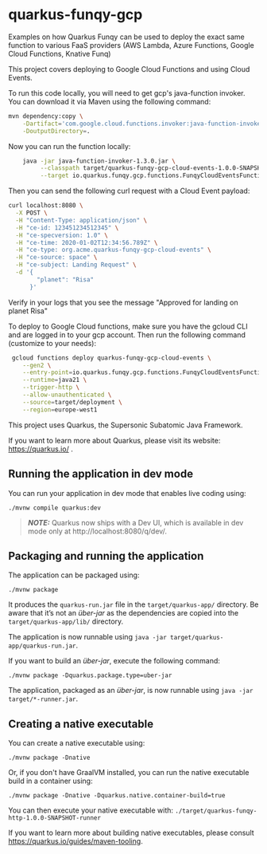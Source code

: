 # quarkus-funqy-gcp

Examples on how Quarkus Funqy can be used to deploy the exact same function to various FaaS providers (AWS Lambda, Azure Functions, Google Cloud Functions, Knative Funq)

This project covers deploying to Google Cloud Functions and using Cloud Events.

To run this code locally, you will need to get gcp's java-function invoker. You can download it via Maven using the following command:

```bash
mvn dependency:copy \
    -Dartifact='com.google.cloud.functions.invoker:java-function-invoker:1.3.0' \
    -DoutputDirectory=.
```

Now you can run the function locally:

```bash
    java -jar java-function-invoker-1.3.0.jar \
         --classpath target/quarkus-funqy-gcp-cloud-events-1.0.0-SNAPSHOT-runner.jar \
         --target io.quarkus.funqy.gcp.functions.FunqyCloudEventsFunction
```

Then you can send the following curl request with a Cloud Event payload:

```bash
curl localhost:8080 \
  -X POST \
  -H "Content-Type: application/json" \
  -H "ce-id: 123451234512345" \
  -H "ce-specversion: 1.0" \
  -H "ce-time: 2020-01-02T12:34:56.789Z" \
  -H "ce-type: org.acme.quarkus-funqy-gcp-cloud-events" \
  -H "ce-source: space" \
  -H "ce-subject: Landing Request" \
  -d '{
        "planet": "Risa"
      }'
```

Verify in your logs that you see the message "Approved for landing on planet Risa"

To deploy to Google Cloud functions, make sure you have the gcloud CLI and are logged in to your gcp account. Then run the following command (customize to your needs):

```bash
 gcloud functions deploy quarkus-funqy-gcp-cloud-events \
    --gen2 \
    --entry-point=io.quarkus.funqy.gcp.functions.FunqyCloudEventsFunction \
    --runtime=java21 \
    --trigger-http \
    --allow-unauthenticated \
    --source=target/deployment \
    --region=europe-west1
```
 
This project uses Quarkus, the Supersonic Subatomic Java Framework.

If you want to learn more about Quarkus, please visit its website: https://quarkus.io/ .

## Running the application in dev mode

You can run your application in dev mode that enables live coding using:

```shell script
./mvnw compile quarkus:dev
```

> **_NOTE:_**  Quarkus now ships with a Dev UI, which is available in dev mode only at http://localhost:8080/q/dev/.

## Packaging and running the application
 
The application can be packaged using:

```shell script
./mvnw package
```

It produces the `quarkus-run.jar` file in the `target/quarkus-app/` directory.
Be aware that it’s not an _über-jar_ as the dependencies are copied into the `target/quarkus-app/lib/` directory.

The application is now runnable using `java -jar target/quarkus-app/quarkus-run.jar`.

If you want to build an _über-jar_, execute the following command:

```shell script
./mvnw package -Dquarkus.package.type=uber-jar
```

The application, packaged as an _über-jar_, is now runnable using `java -jar target/*-runner.jar`.

## Creating a native executable

You can create a native executable using:

```shell script
./mvnw package -Dnative
```

Or, if you don't have GraalVM installed, you can run the native executable build in a container using:

```shell script
./mvnw package -Dnative -Dquarkus.native.container-build=true
```

You can then execute your native executable with: `./target/quarkus-funqy-http-1.0.0-SNAPSHOT-runner`

If you want to learn more about building native executables, please consult https://quarkus.io/guides/maven-tooling.
